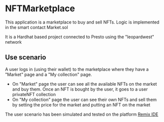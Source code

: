 # NFTMarketplace

This application is a marketplace to buy and sell NFTs. Logic is implemented in the smart contact Market.sol

It is a Hardhat based project connected to Presto using the "leopardwest" network

## Use scenario
A user logs in (using their wallet) to the marketplace where they have a "Market" page and a "My collection" page. 
- On "Market" page the user can see all the available NFTs on the market and buy them. Once an NFT is bought by the user, it goes to a user privateNFT collection
- On "My collection" page the user can see their own NFTs and sell them by setting the price for the market and putting an NFT on the market

The user scenario has been simulated and tested on the platform [Remix IDE](https://remix.ethereum.org)
